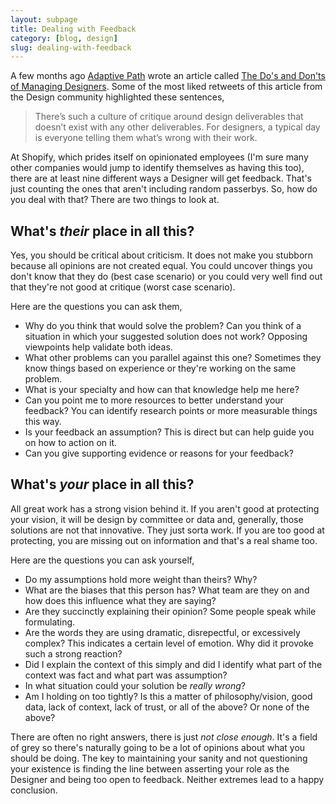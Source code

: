 ```yaml
---
layout: subpage
title: Dealing with Feedback
category: [blog, design]
slug: dealing-with-feedback
---
```


A few months ago [Adaptive Path](https://twitter.com/AdaptivePath) wrote an article called [The Do's and Don'ts of Managing Designers](https://medium.com/@adaptivepath/the-do-s-and-don-ts-of-managing-designers-90736ac7608b#.yu7vb4t3f). Some of the most liked retweets of this article from the Design community highlighted these sentences,

> There’s such a culture of critique around design deliverables that doesn’t exist with any other deliverables. For designers, a typical day is everyone telling them what’s wrong with their work.

At Shopify, which prides itself on opinionated employees (I'm sure many other companies would jump to identify themselves as having this too), there are at least nine different ways a Designer will get feedback. That's just counting the ones that aren't including random passerbys. So, how do you deal with that? There are two things to look at.

## What's <em>their</em> place in all this?

Yes, you should be critical about criticism. It does not make you stubborn because all opinions are not created equal. You could uncover things you don't know that they do (best case scenario) or you could very well find out that they're not good at critique (worst case scenario).

Here are the questions you can ask them,

* Why do you think that would solve the problem? Can you think of a situation in which your suggested solution does not work? Opposing viewpoints help validate both ideas.
* What other problems can you parallel against this one? Sometimes they know things based on experience or they're working on the same problem.
* What is your specialty and how can that knowledge help me here?
* Can you point me to more resources to better understand your feedback? You can identify research points or more measurable things this way.
* Is your feedback an assumption? This is direct but can help guide you on how to action on it.
* Can you give supporting evidence or reasons for your feedback?

## What's <em>your</em> place in all this?

All great work has a strong vision behind it. If you aren't good at protecting your vision, it will be design by committee or data and, generally, those solutions are not that innovative. They just sorta work. If you are too good at protecting, you are missing out on information and that's a real shame too.

Here are the questions you can ask yourself,

* Do my assumptions hold more weight than theirs? Why?
* What are the biases that this person has? What team are they on and how does this influence what they are saying?
* Are they succinctly explaining their opinion? Some people speak while formulating.
* Are the words they are using dramatic, disrepectful, or excessively complex? This indicates a certain level of emotion. Why did it provoke such a strong reaction?
* Did I explain the context of this simply and did I identify what part of the context was fact and what part was assumption? 
* In what situation could your solution be *really wrong*?
* Am I holding on too tightly? Is this a matter of philosophy/vision, good data, lack of context, lack of trust, or all of the above? Or none of the above?

There are often no right answers, there is just *not close enough*. It's a field of grey so there's naturally going to be a lot of opinions about what you should be doing. The key to maintaining your sanity and not questioning your existence is finding the line between asserting your role as the Designer and being too open to feedback. Neither extremes lead to a happy conclusion.
